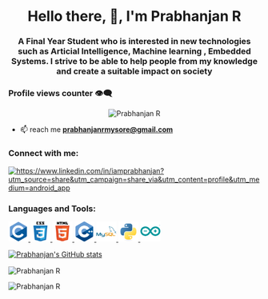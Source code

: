 <h1 align="center">Hello there, 👋, I'm Prabhanjan R</h1>
<h3 align="center">A Final Year Student who is interested in new technologies such as Articial Intelligence, Machine learning , Embedded Systems. I strive to be able to help people from my knowledge and create a suitable impact on society</h3>

### Profile views counter 👁️‍🗨️


<p align="center"> <img src="https://komarev.com/ghpvc/?username=iamprabhanjan&label=Profile%20views&color=0e75b6&style=flat" alt="Prabhanjan R" /> </p>



- 📫  reach me **prabhanjanrmysore@gmail.com**

<h3 align="left">Connect with me:</h3>
<p align="left">
<a href="https://www.linkedin.com/in/iamprabhanjan/" target="blank"><img align="center" src="https://raw.githubusercontent.com/rahuldkjain/github-profile-readme-generator/master/src/images/icons/Social/linked-in-alt.svg" alt="https://www.linkedin.com/in/iamprabhanjan?utm_source=share&utm_campaign=share_via&utm_content=profile&utm_medium=android_app" height="30" width="40" /></a>
</p>
</p>
<h3 align="left">Languages and Tools:</h3>
<p align="left"> <a href="https://www.cprogramming.com/" target="_blank" rel="noreferrer"> <img src="https://raw.githubusercontent.com/devicons/devicon/master/icons/c/c-original.svg" alt="c" width="40" height="40"/> </a> <a href="https://www.w3schools.com/css/" target="_blank" rel="noreferrer"> <img src="https://raw.githubusercontent.com/devicons/devicon/master/icons/css3/css3-original-wordmark.svg" alt="css3" width="40" height="40"/> </a> <a href="https://www.w3.org/html/" target="_blank" rel="noreferrer"> <img src="https://raw.githubusercontent.com/devicons/devicon/master/icons/html5/html5-original-wordmark.svg" alt="html5" width="40" height="40"/> </a> <a href="https://www.cplusplus.com" target="_blank" rel="noreferrer"> <img src="https://raw.githubusercontent.com/devicons/devicon/master/icons/cplusplus/cplusplus-original.svg" alt="cpp" width="40" height="40"/> </a> <a href="https://www.mysql.com/" target="_blank" rel="noreferrer"> <img src="https://raw.githubusercontent.com/devicons/devicon/master/icons/mysql/mysql-original-wordmark.svg" alt="mysql" width="40" height="40"/> </a>  </a> <a href="https://www.python.org" target="_blank" rel="noreferrer"> <img src="https://raw.githubusercontent.com/devicons/devicon/master/icons/python/python-original.svg" alt="python" width="40" height="40"/> </a> <a href="https://www.postgresql.org" target="_blank" rel="noreferrer"> <img src="https://raw.githubusercontent.com/devicons/devicon/master/icons/arduino/arduino-original.svg" alt="arduino" width="40" height="40"/></p>

[![Prabhanjan's GitHub stats](https://github-readme-stats.vercel.app/api?username=prashanthm2410)](https://github.com/anuraghazra/github-readme-stats)
<p><img align="center" src="https://github-readme-streak-stats.herokuapp.com/?user=iamprabhanjan&" alt="Prabhanjan R" /></p
<p><img align="left" src="https://github-readme-stats.vercel.app/api/top-langs?username=iamprabhanjan&show_icons=true&locale=en&layout=compact" alt="Prabhanjan R" /></

